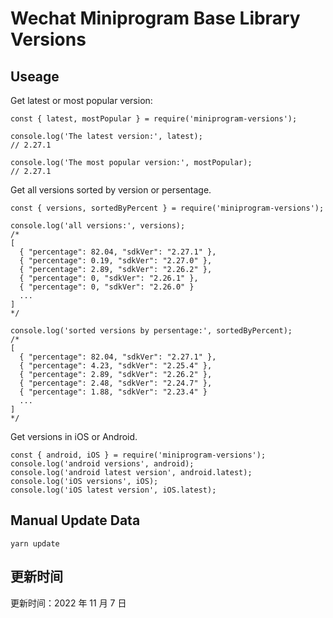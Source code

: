 
# Wechat Miniprogram Base Library Versions

## Useage

Get latest or most popular version:

```;
const { latest, mostPopular } = require('miniprogram-versions');

console.log('The latest version:', latest);
// 2.27.1

console.log('The most popular version:', mostPopular);
// 2.27.1

```

Get all versions sorted by version or persentage.

```
const { versions, sortedByPercent } = require('miniprogram-versions');

console.log('all versions:', versions);
/*
[
  { "percentage": 82.04, "sdkVer": "2.27.1" },
  { "percentage": 0.19, "sdkVer": "2.27.0" },
  { "percentage": 2.89, "sdkVer": "2.26.2" },
  { "percentage": 0, "sdkVer": "2.26.1" },
  { "percentage": 0, "sdkVer": "2.26.0" }
  ...
]
*/

console.log('sorted versions by persentage:', sortedByPercent);
/*
[
  { "percentage": 82.04, "sdkVer": "2.27.1" },
  { "percentage": 4.23, "sdkVer": "2.25.4" },
  { "percentage": 2.89, "sdkVer": "2.26.2" },
  { "percentage": 2.48, "sdkVer": "2.24.7" },
  { "percentage": 1.88, "sdkVer": "2.23.4" }
  ...
]
*/
```

Get versions in iOS or Android.

```
const { android, iOS } = require('miniprogram-versions');
console.log('android versions', android);
console.log('android latest version', android.latest);
console.log('iOS versions', iOS);
console.log('iOS latest version', iOS.latest);
```

## Manual Update Data

```
yarn update
```

## 更新时间

更新时间：2022 年 11 月 7 日

